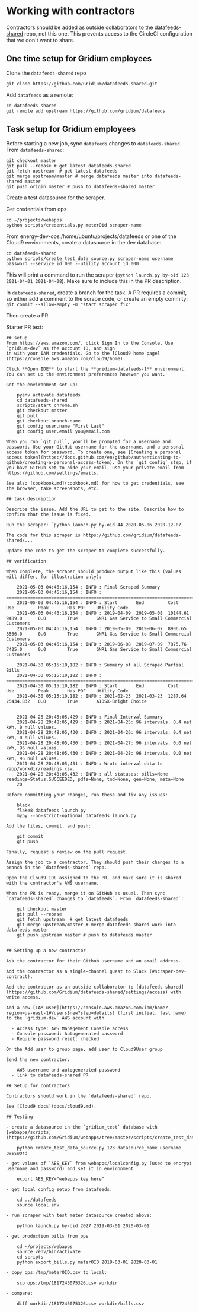# Working with contractors

Contractors should be added as outside collaborators to the
[datafeeds-shared](https://github.com/Gridium/datafeeds-shared) repo, not this one.
This prevents access to the CircleCI configuration that we don't want to share.

## One time setup for Gridium employees

Clone the `datafeeds-shared` repo

    git clone https://github.com/Gridium/datafeeds-shared.git

Add `datafeeds` as a remote:

    cd datafeeds-shared
    git remote add upstream https://github.com/gridium/datafeeds

## Task setup for Gridium employees

Before starting a new job, sync `datafeeds` changes to `datafeeds-shared`. From `datafeeds-shared`:

    git checkout master
    git pull --rebase # get latest datafeeds-shared
    git fetch upstream  # get latest datafeeds
    git merge upstream/master # merge datafeeds master into datafeeds-shared master
    git push origin master # push to datafeeds-shared master

Create a test datasource for the scraper.

Get credentials from ops

    cd ~/projects/webapps
    python scripts/credentials.py meterOid scraper-name

From energy-dev-ops:/home/ubuntu/projects/datafeeds or one of the Cloud9 environments, create a datasource in the dev database:

    cd datafeeds-shared
    python scripts/create_test_data_source.py scraper-name username password --service_id 000 --utility_account_id 000

This will print a command to run the scraper (`python launch.py by-oid 123 2021-04-01 2021-04-08`).
Make sure to include this in the PR description.

In `datafeeds-shared`, create a branch for the task. A PR requires a commit, so either add a comment
to the scrape code, or create an empty commity: `git commit --allow-empty -m "start scraper fix"`

Then create a PR.

Starter PR text:

```
## setup
From https://aws.amazon.com/, click Sign In to the Console. Use `gridium-dev` as the account ID, and sign
in with your IAM credentials. Go to the [Cloud9 home page](https://console.aws.amazon.com/cloud9/home).

Click **Open IDE** to start the **gridium-datafeeds-1** environment. You can set up the environment preferences however you want.

Get the environment set up:

    pyenv activate datafeeds
    cd datafeeds-shared
    scripts/start_chrome.sh
    git checkout master
    git pull
    git checkout branch-name
    git config user.name "First Last"
    git config user.email you@email.com

When you run `git pull`, you'll be prompted for a username and password. Use your GitHub username for the username, and a personal access token for password. To create one, see [Creating a personal access token](https://docs.github.com/en/github/authenticating-to-github/creating-a-personal-access-token). On the `git config` step, if you have GitHub set to hide your email, use your private email from https://github.com/settings/emails.

See also [cookbook.md](cookbook.md) for how to get credentials, see the browser, take screenshots, etc.

## task description

Describe the issue. Add the URL to get to the site. Describe how to confirm that the issue is fixed.

Run the scraper: `python launch.py by-oid 44 2020-06-06 2020-12-07`

The code for this scraper is https://github.com/gridium/datafeeds-shared/...

Update the code to get the scraper to complete successfully. 

## verification

When complete, the scraper should produce output like this (values will differ, for illustration only):

    2021-05-03 04:46:16,154 : INFO : Final Scraped Summary
    2021-05-03 04:46:16,154 : INFO : ================================================================================
    2021-05-03 04:46:16,154 : INFO : Start       End         Cost        Use         Peak       Has PDF    Utility Code
    2021-05-03 04:46:16,154 : INFO : 2019-04-09  2019-05-08  10144.61    9489.0      0.0        True       GNR1 Gas Service to Small Commercial Customers
    2021-05-03 04:46:16,154 : INFO : 2019-05-09  2019-06-07  8906.65     8566.0      0.0        True       GNR1 Gas Service to Small Commercial Customers
    2021-05-03 04:46:16,154 : INFO : 2019-06-08  2019-07-09  7875.76     7425.0      0.0        True       GNR1 Gas Service to Small Commercial Customers

    2021-04-30 05:15:10,182 : INFO : Summary of all Scraped Partial Bills
    2021-04-30 05:15:10,182 : INFO : ================================================================================
    2021-04-30 05:15:10,182 : INFO : Start       End         Cost        Use         Peak       Has PDF    Utility Code
    2021-04-30 05:15:10,182 : INFO : 2021-02-23  2021-03-23  1287.64     25434.832   0.0        True       A10SX-Bright Choice


    2021-04-28 20:48:05,429 : INFO : Final Interval Summary
    2021-04-28 20:48:05,429 : INFO : 2021-04-25: 96 intervals. 0.4 net kWh, 0 null values.
    2021-04-28 20:48:05,430 : INFO : 2021-04-26: 96 intervals. 0.4 net kWh, 0 null values.
    2021-04-28 20:48:05,430 : INFO : 2021-04-27: 96 intervals. 0.0 net kWh, 96 null values.
    2021-04-28 20:48:05,430 : INFO : 2021-04-28: 96 intervals. 0.0 net kWh, 96 null values.
    2021-04-28 20:48:05,431 : INFO : Wrote interval data to /app/workdir/readings.csv.
    2021-04-28 20:48:05,432 : INFO : all statuses: bills=None readings=Status.SUCCEEDED, pdfs=None, tnd=None, gen=None, meta=None
    20

Before committing your changes, run these and fix any issues:

    black .
    flake8 datafeeds launch.py
    mypy --no-strict-optional datafeeds launch.py

Add the files, commit, and push:

    git commit
    git push

Finally, request a review on the pull request.

Assign the job to a contractor. They should push their changes to a branch in the `datafeeds-shared` repo.

Open the Cloud9 IDE assigned to the PR, and make sure it is shared with the contractor's AWS username.

When the PR is ready, merge it on GitHub as usual. Then sync `datafeeds-shared` changes to `datafeeds`. From `datafeeds-shared`:

    git checkout master
    git pull --rebase
    git fetch upstream  # get latest datafeeds
    git merge upstream/master # merge datafeeds-shared work into datafeeds master
    git push upstream master # push to datafeeds master


## Setting up a new contractor

Ask the contractor for their Github username and an email address.

Add the contractor as a single-channel guest to Slack (#scraper-dev-contract).

Add the contractor as an outside collaborator to [datafeeds-shared](https://github.com/Gridium/datafeeds-shared/settings/access) with write access.

Add a new [IAM user](https://console.aws.amazon.com/iam/home?region=us-east-1#/users$new?step=details) (first initial, last name) to the `gridium-dev` AWS account with

  - Access type: AWS Management Console access
  - Console password: Autogenerated password
  - Require password reset: checked

On the Add user to group page, add user to Cloud9User group

Send the new contractor:

  - AWS username and autogenerated password
  - link to datafeeds-shared PR

## Setup for contractors

Contractors should work in the `datafeeds-shared` repo.

See [Cloud9 docs](docs/cloud9.md).

## Testing

- create a datasource in the `gridium_test` database with [webapps/scripts](https://github.com/Gridium/webapps/tree/master/scripts/create_test_data_source.py):

    python create_test_data_source.py 123 datasource_name username password

- get values of `AES_KEY` from webapps/localconfig.py (used to encrypt username and password) and set it in environment

    export AES_KEY="webapps key here"

- get local config setup from datafeeds:

    cd ../datafeeds
    source local.env

- run scraper with test meter datasource created above:

    python launch.py by-oid 2027 2019-03-01 2020-03-01

- get production bills from ops

    cd ~/projects/webapps
    source venv/bin/activate
    cd scripts
    python export_bills.py meterOID 2019-03-01 2020-03-01

- copy ops:/tmp/meterOID.csv to local:

    scp ops:/tmp/1817245075326.csv workdir

- compare:

    diff workdir/1817245075326.csv workdir/bills.csv

